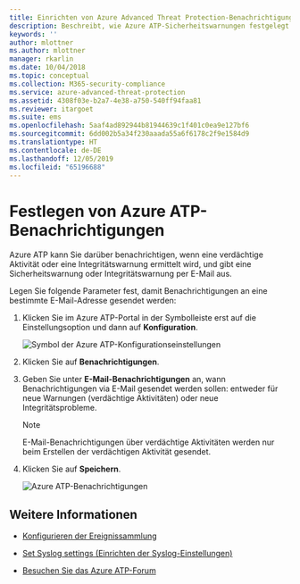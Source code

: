 ```yaml
---
title: Einrichten von Azure Advanced Threat Protection-Benachrichtigungen | Microsoft-Dokumentation
description: Beschreibt, wie Azure ATP-Sicherheitswarnungen festgelegt werden, damit Sie bei verdächtigen Aktivitäten benachrichtigt werden.
keywords: ''
author: mlottner
ms.author: mlottner
manager: rkarlin
ms.date: 10/04/2018
ms.topic: conceptual
ms.collection: M365-security-compliance
ms.service: azure-advanced-threat-protection
ms.assetid: 4308f03e-b2a7-4e38-a750-540ff94faa81
ms.reviewer: itargoet
ms.suite: ems
ms.openlocfilehash: 5aaf4ad892944b81944639c1f401c0ea9e127bf6
ms.sourcegitcommit: 6dd002b5a34f230aaada55a6f6178c2f9e1584d9
ms.translationtype: HT
ms.contentlocale: de-DE
ms.lasthandoff: 12/05/2019
ms.locfileid: "65196688"
---
```

# <a name="set-azure-atp-notifications"></a>Festlegen von Azure ATP-Benachrichtigungen

Azure ATP kann Sie darüber benachrichtigen, wenn eine verdächtige Aktivität oder eine Integritätswarnung ermittelt wird, und gibt eine Sicherheitswarnung oder Integritätswarnung per E-Mail aus. 

Legen Sie folgende Parameter fest, damit Benachrichtigungen an eine bestimmte E-Mail-Adresse gesendet werden:


1. Klicken Sie im Azure ATP-Portal in der Symbolleiste erst auf die Einstellungsoption und dann auf **Konfiguration**.

   ![Symbol der Azure ATP-Konfigurationseinstellungen](media/atp-config-menu.png)

2. Klicken Sie auf **Benachrichtigungen**.
3. Geben Sie unter **E-Mail-Benachrichtigungen** an, wann Benachrichtigungen via E-Mail gesendet werden sollen: entweder für neue Warnungen (verdächtige Aktivitäten) oder neue Integritätsprobleme. 
 
   > [!NOTE]
   > E-Mail-Benachrichtigungen über verdächtige Aktivitäten werden nur beim Erstellen der verdächtigen Aktivität gesendet.
 
4. Klicken Sie auf **Speichern**.

   ![Azure ATP-Benachrichtigungen](media/atp-notifications.png)



## <a name="see-also"></a>Weitere Informationen

- [Konfigurieren der Ereignissammlung](configure-event-collection.md)

- [Set Syslog settings (Einrichten der Syslog-Einstellungen)](setting-syslog.md)
- [Besuchen Sie das Azure ATP-Forum](https://aka.ms/azureatpcommunity)
